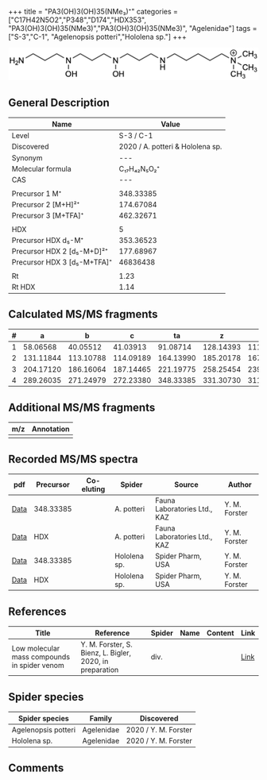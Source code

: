 +++
title = "PA3(OH)3(OH)35(NMe₃)⁺"
categories = ["C17H42N5O2","P348","D174","HDX353",
"PA3(OH)3(OH)35(NMe3)","PA3(OH)3(OH)35(NMe3)",
"Agelenidae"]
tags = ["S-3","C-1",
"Agelenopsis potteri","Hololena sp."]
+++

![](/img/PA3(OH)3(OH)35(NMe3).png)

## General Description

| Name                       | Value              |
|----------------------------|--------------------|
| Level                      | S-3 / C-1          |
| Discovered                 | 2020 / A. potteri & Hololena sp.  |
| Synonym                    | ---                |
| Molecular formula          | C₁₇H₄₂N₅O₂⁺        |
| CAS                        | ---                |
|                            |                    |
| Precursor 1  M⁺         | 348.33385                   |
| Precursor 2 [M+H]²⁺       | 174.67084                   |
| Precursor 3 [M+TFA]⁺       | 462.32671                   |
|                            |                    |
| HDX                        | 5                  |
| Precursor HDX    d₅-M⁺   | 353.36523                   |
| Precursor HDX 2 [d₅-M+D]²⁺ | 177.68967                   |
| Precursor HDX 3 [d₅-M+TFA]⁺  | 46836438                   |
|                            |                    |
| Rt                         | 1.23                   |
| Rt HDX                     | 1.14                   |

## Calculated MS/MS fragments

| # | a         | b         | c         | ta        | z         | y         | tz        |
|---|-----------|-----------|-----------|-----------|-----------|-----------|-----------|
| 1 | 58.06568 | 40.05512 | 41.03913 | 91.08714 | 128.14393 | 111.11738 | 146.17830 |
| 2 | 131.11844 | 113.10788 | 114.09189 | 164.13990 | 185.20178 | 167.16740 | 219.23106 |
| 3 | 204.17120 | 186.16064 | 187.14465 | 221.19775 | 258.25454 | 239.21234 | 292.28382 |
| 4 | 289.26035 | 271.24979 | 272.23380 | 348.33385 | 331.30730 | 311.25727 | 349.34167 |

## Additional MS/MS fragments

| m/z | Annotation |
|-----|------------|
|     |            |

## Recorded MS/MS spectra

| pdf                                             | Precursor | Co-eluting | Spider      | Source                       | Author        |
|-------------------------------------------------|-----------|------------|-------------|------------------------------|---------------|
| [Data](/pdf/A-potteri/348_PA3(OH)3(OH)35(NMe3)_Ap.pdf) | 348.33385  |           | A. potteri | Fauna Laboratories Ltd., KAZ | Y. M. Forster |
| [Data](/pdf/A-potteri/348_PA3(OH)3(OH)35(NMe3)_Ap_HDX.pdf) | HDX  |           | A. potteri | Fauna Laboratories Ltd., KAZ | Y. M. Forster |
| [Data](/pdf/Hololena-sp/348_PA3(OH)3(OH)35(NMe3)_Ho-sp.pdf) | 348.33385 |           | Hololena sp. | Spider Pharm, USA | Y. M. Forster |
| [Data](/pdf/Hololena-sp/348_PA3(OH)3(OH)35(NMe3)_Ho-sp_HDX.pdf) | HDX |           | Hololena sp. | Spider Pharm, USA | Y. M. Forster |

## References

| Title | Reference | Spider | Name | Content | Link |
|-------|-----------|--------|------|---------|------|
| Low molecular mass compounds in spider venom      | Y. M. Forster, S. Bienz, L. Bigler, 2020, in preparation          | div.       |   |   | [Link](unknown) |

## Spider species

| Spider species     | Family     | Discovered           |
|--------------------|------------|----------------------|
| Agelenopsis potteri | Agelenidae | 2020 / Y. M. Forster |
| Hololena sp. | Agelenidae | 2020 / Y. M. Forster |


## Comments